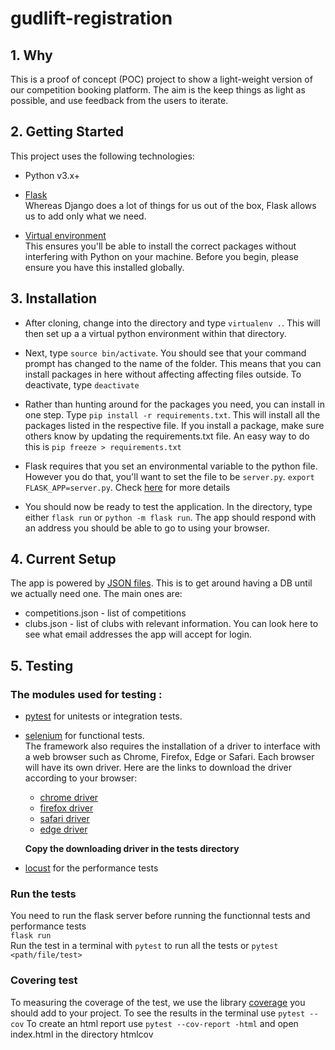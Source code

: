 # gudlift-registration

## 1. Why

   This is a proof of concept (POC) project to show a light-weight version of our competition booking platform. The aim is the keep things as light as possible, and use feedback from the users to iterate.

## 2. Getting Started

This project uses the following technologies:

* Python v3.x+

* [Flask](https://flask.palletsprojects.com/en/1.1.x/)  
Whereas Django does a lot of things for us out of the box, Flask allows us to add only what we need. 
     
* [Virtual environment](https://virtualenv.pypa.io/en/stable/installation.html)  
This ensures you'll be able to install the correct packages without interfering with Python on your machine.
Before you begin, please ensure you have this installed globally.

## 3. Installation

* After cloning, change into the directory and type ```virtualenv .```. This will then set up a a virtual python environment within that directory.

* Next, type ```source bin/activate```. You should see that your command prompt has changed to the name of the folder. This means that you can install packages in here without affecting affecting files outside. To deactivate, type <code>deactivate</code>

* Rather than hunting around for the packages you need, you can install in one step. Type ```pip install -r requirements.txt```. This will install all the packages listed in the respective file. If you install a package, make sure others know by updating the requirements.txt file. An easy way to do this is ```pip freeze > requirements.txt```

* Flask requires that you set an environmental variable to the python file. However you do that, you'll want to set the file to be <code>server.py</code>. ```export FLASK_APP=server.py```. Check [here](https://flask.palletsprojects.com/en/1.1.x/quickstart/#a-minimal-application) for more details  

* You should now be ready to test the application. In the directory, type either ```flask run``` or ```python -m flask run```. The app should respond with an address you should be able to go to using your browser.

## 4. Current Setup

The app is powered by [JSON files](https://www.tutorialspoint.com/json/json_quick_guide.htm). This is to get around having a DB until we actually need one. The main ones are:
* competitions.json - list of competitions
* clubs.json - list of clubs with relevant information. You can look here to see what email addresses the app will accept for login.

## 5. Testing

### The modules used for testing :  
* [pytest](https://docs.pytest.org/en/latest/) for unitests or integration tests.
* [selenium](https://selenium-python.readthedocs.io/) for functional tests.  
  The framework also requires the installation of a driver to interface with a web browser such as Chrome, Firefox, Edge or Safari. Each browser will have its own driver. Here are the links to download the driver according to your browser:
  * [chrome driver](https://sites.google.com/a/chromium.org/chromedriver/downloads)
  * [firefox driver](https://github.com/mozilla/geckodriver/releases)
  * [safari driver](https://webkit.org/blog/6900/webdriver-support-in-safari-10/)
  * [edge driver](https://developer.microsoft.com/en-us/microsoft-edge/tools/webdriver/)  
  
  __Copy the downloading driver in the tests directory__
* [locust](https://docs.locust.io/en/stable/index.html) for the performance tests

### Run the tests
You need to run the flask server before running the functionnal tests and performance tests  
```flask run```  
Run the test in a terminal with ```pytest``` to run all the tests or ```pytest <path/file/test>```  

### Covering test
To measuring the coverage of the test, we use the library [coverage](https://coverage.readthedocs.io/en/coverage-5.1/) you should add to your project.
To see the results in the terminal use ```pytest --cov```
To create an html report use ```pytest --cov-report -html``` and open index.html in the directory htmlcov

